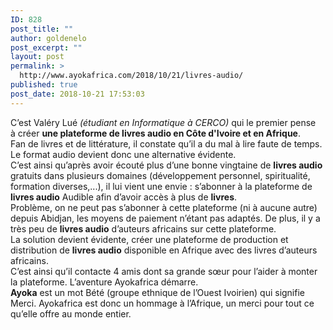```yaml
---
ID: 828
post_title: ""
author: goldenelo
post_excerpt: ""
layout: post
permalink: >
  http://www.ayokafrica.com/2018/10/21/livres-audio/
published: true
post_date: 2018-10-21 17:53:03
---
```

<div class="_2cuy _3dgx" data-block="true" data-editor="7d4th" data-offset-key="1248o-0-0">
<div data-offset-key="1248o-0-0"></div>
<div class="_1mf _1mj" data-offset-key="1248o-0-0"><span data-offset-key="1248o-0-0">C’est </span><span data-offset-key="1248o-0-1">Valéry Lué <em>(étudiant en Informatique à CERCO)</em></span><span data-offset-key="1248o-0-2"> qui le premier pense à créer <strong>une plateforme</strong><b> de livres audio en Côte d'Ivoire et en Afrique</b>.</span></div>
</div>
<div class="_2cuy _3dgx" data-block="true" data-editor="7d4th" data-offset-key="48pv0-0-0">
<div class="_1mf _1mj" data-offset-key="48pv0-0-0"><span data-offset-key="48pv0-0-0">Fan de livres et de littérature, il constate qu’il a du mal à lire faute de temps. Le format audio devient donc une alternative évidente. </span></div>
</div>
<div class="_2cuy _3dgx" data-block="true" data-editor="7d4th" data-offset-key="690rr-0-0">
<div class="_1mf _1mj" data-offset-key="690rr-0-0"><span data-offset-key="690rr-0-0">C’est ainsi qu’après avoir écouté plus d’une bonne vingtaine de <strong>livres audio</strong> gratuits dans plusieurs domaines (développement personnel, spiritualité, formation diverses,...), il lui vient une envie : s’abonner à la plateforme de <strong>livres audio</strong> Audible afin d’avoir accès à plus de <strong>livres</strong>.</span></div>
</div>
<div class="_2cuy _3dgx" data-block="true" data-editor="7d4th" data-offset-key="bgfd4-0-0">
<div class="_1mf _1mj" data-offset-key="bgfd4-0-0"><span data-offset-key="bgfd4-0-0">Problème, on ne peut pas s’abonner à cette plateforme (ni à aucune autre) depuis Abidjan, les moyens de paiement n’étant pas adaptés. De plus, il y a très peu de <strong>livres audio</strong> d’auteurs africains sur cette plateforme.</span></div>
</div>
<div class="_2cuy _3dgx" data-block="true" data-editor="7d4th" data-offset-key="bsrat-0-0">
<div class="_1mf _1mj" data-offset-key="bsrat-0-0"><span data-offset-key="bsrat-0-0">La solution devient évidente, créer une plateforme de production et distribution de <strong>livres audio</strong> disponible en Afrique avec des livres d’auteurs africains.</span></div>
</div>
<div class="_2cuy _3dgx" data-block="true" data-editor="7d4th" data-offset-key="988ve-0-0">
<div class="_1mf _1mj" data-offset-key="988ve-0-0"><span data-offset-key="988ve-0-0">C’est ainsi qu’il contacte 4 amis dont sa grande sœur pour l’aider à monter la plateforme. L’aventure Ayokafrica démarre.</span></div>
</div>
<div class="_2cuy _3dgx" data-block="true" data-editor="7d4th" data-offset-key="6hs79-0-0">
<div class="_1mf _1mj" data-offset-key="6hs79-0-0"><span data-offset-key="6hs79-0-0"><strong>Ayoka</strong> est un mot Bété (groupe ethnique de l’Ouest Ivoirien) qui signifie Merci. Ayokafrica est donc un hommage à l’Afrique, un merci pour tout ce qu’elle offre au monde entier.</span></div>
</div>
<div class="_2cuy _3dgx" data-block="true" data-editor="7d4th" data-offset-key="ac9s6-0-0"></div>